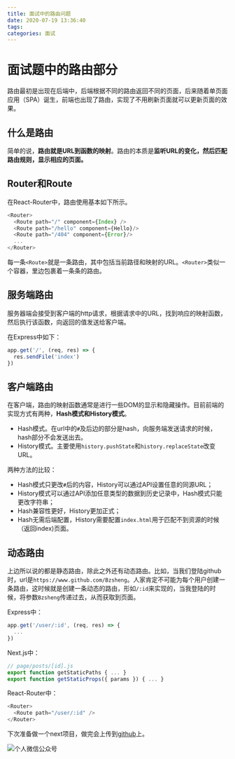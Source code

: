 ```yaml
---
title: 面试中的路由问题
date: 2020-07-19 13:36:40
tags:
categories: 面试
---
```


# 面试题中的路由部分

路由最初是出现在后端中，后端根据不同的路由返回不同的页面，后来随着单页面应用（SPA）诞生，前端也出现了路由，实现了不用刷新页面就可以更新页面的效果。

## 什么是路由

简单的说，**路由就是URL到函数的映射**。路由的本质是**监听URL的变化，然后匹配路由规则，显示相应的页面。**

## Router和Route

在React-Router中，路由使用基本如下所示。

``` js
<Router>
  <Route path="/" component={Index} />
  <Route path="/hello" component={Hello}/>
  <Route path="/404" component={Error}/>
  ...
</Router>
```

每一条`<Route>`就是一条路由，其中包括当前路径和映射的URL。`<Router>`类似一个容器，里边包裹着一条条的路由。

## 服务端路由

服务器端会接受到客户端的http请求，根据请求中的URL，找到响应的映射函数，然后执行该函数，向返回的值发送给客户端。

在Express中如下：

``` js
app.get('/', (req, res) => {
  res.sendFile('index')
})
```

## 客户端路由

在客户端，路由的映射函数通常是进行一些DOM的显示和隐藏操作。目前前端的实现方式有两种，**Hash模式和History模式**。

- Hash模式。在url中的`#`及后边的部分是hash，向服务端发送请求的时候，hash部分不会发送出去。
- History模式。主要使用`history.pushState`和`history.replaceState`改变URL。

两种方法的比较：

- Hash模式只更改`#`后的内容，History可以通过API设置任意的同源URL；
- History模式可以通过API添加任意类型的数据到历史记录中，Hash模式只能更改字符串；
- Hash兼容性更好，History更加正式；
- Hash无需后端配置，History需要配置`index.html`用于匹配不到资源的时候（返回index)页面。

## 动态路由

上边所以说的都是静态路由，除此之外还有动态路由。比如，当我们登陆github时，url是`https://www.github.com/Bzsheng`。人家肯定不可能为每个用户创建一条路由，这时候就是创建一条动态的路由，形如`/:id`来实现的，当我登陆的时候，将参数`Bzsheng`传递过去，从而获取到页面。

Express中：

``` js
app.get('/user/:id', (req, res) => {
  ...
})
```

Next.js中：

``` js
// page/posts/[id].js
export function getStaticPaths { ... }
export function getStaticProps({ params }) { ... }
```

React-Router中：

``` js
<Router>
  <Route path="/user/:id" />
</Router>
```

下次准备做一个next项目，做完会上传到[github](https://www.github.com/Bzsheng)上。

![个人微信公众号](https://img-blog.csdnimg.cn/20200407111014270.jpg?x-oss-process=image/watermark,type_ZmFuZ3poZW5naGVpdGk,shadow_10,text_aHR0cHM6Ly9ibG9nLmNzZG4ubmV0L3FxXzQxOTA3ODA2,size_16,color_FFFFFF,t_70#pic_center)